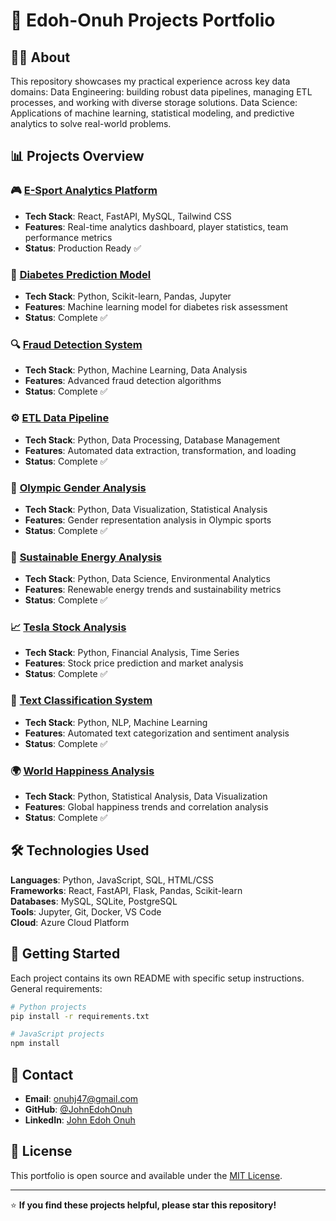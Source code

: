 # 🚀 Edoh-Onuh Projects Portfolio

## 👨‍💻 About
This repository showcases my practical experience across key data domains: Data Engineering: building robust data pipelines, managing ETL processes, and working with diverse storage solutions. Data Science: Applications of machine learning, statistical modeling, and predictive analytics to solve real-world problems.

## 📊 Projects Overview

### 🎮 [E-Sport Analytics Platform](e-sport-analytical-app/)
- **Tech Stack**: React, FastAPI, MySQL, Tailwind CSS
- **Features**: Real-time analytics dashboard, player statistics, team performance metrics
- **Status**: Production Ready ✅

### 🏥 [Diabetes Prediction Model](Diabetes_prediction.ipynb)
- **Tech Stack**: Python, Scikit-learn, Pandas, Jupyter
- **Features**: Machine learning model for diabetes risk assessment
- **Status**: Complete ✅

### 🔍 [Fraud Detection System](fraud-detection-model/)
- **Tech Stack**: Python, Machine Learning, Data Analysis
- **Features**: Advanced fraud detection algorithms
- **Status**: Complete ✅

### ⚙️ [ETL Data Pipeline](ETL-Project/)
- **Tech Stack**: Python, Data Processing, Database Management
- **Features**: Automated data extraction, transformation, and loading
- **Status**: Complete ✅

### 🏅 [Olympic Gender Analysis](olympic-gender-analysis/)
- **Tech Stack**: Python, Data Visualization, Statistical Analysis
- **Features**: Gender representation analysis in Olympic sports
- **Status**: Complete ✅

### 🌱 [Sustainable Energy Analysis](sustainable-energy-analysis/)
- **Tech Stack**: Python, Data Science, Environmental Analytics
- **Features**: Renewable energy trends and sustainability metrics
- **Status**: Complete ✅

### 📈 [Tesla Stock Analysis](Tesla_Stock_Analysis/)
- **Tech Stack**: Python, Financial Analysis, Time Series
- **Features**: Stock price prediction and market analysis
- **Status**: Complete ✅

### 📝 [Text Classification System](Text-Classification/)
- **Tech Stack**: Python, NLP, Machine Learning
- **Features**: Automated text categorization and sentiment analysis
- **Status**: Complete ✅

### 🌍 [World Happiness Analysis](world-happiness-analysis/)
- **Tech Stack**: Python, Statistical Analysis, Data Visualization
- **Features**: Global happiness trends and correlation analysis
- **Status**: Complete ✅

## 🛠️ Technologies Used

**Languages**: Python, JavaScript, SQL, HTML/CSS  
**Frameworks**: React, FastAPI, Flask, Pandas, Scikit-learn  
**Databases**: MySQL, SQLite, PostgreSQL  
**Tools**: Jupyter, Git, Docker, VS Code  
**Cloud**: Azure Cloud Platform

## 🚀 Getting Started

Each project contains its own README with specific setup instructions. General requirements:

```bash
# Python projects
pip install -r requirements.txt

# JavaScript projects
npm install
```

## 📧 Contact

- **Email**: onuhj47@gmail.com
- **GitHub**: [@JohnEdohOnuh](https://github.com/JohnEdohOnuh)
- **LinkedIn**: [John Edoh Onuh](www.linkedin.com/in/john-onuh-34634116b)

## 📄 License

This portfolio is open source and available under the [MIT License](LICENSE).

---

⭐ **If you find these projects helpful, please star this repository!**
